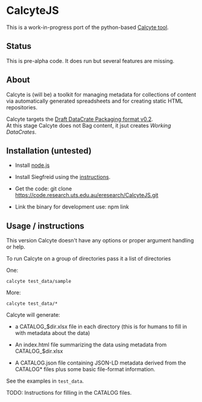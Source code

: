 # CalcyteJS

This is a work-in-progress port of the python-based [Calcyte tool](https://codeine.research.uts.edu.au/eresearch/calcyte).

## Status

This is pre-alpha code. It does run but several features are missing.

## About

Calcyte is (will be) a toolkit for managing metadata for collections of content
via automatically generated spreadsheets and for creating static HTML repositories.

Calcyte targets the [Draft DataCrate Packaging format v0.2](https://github.com/UTS-eResearch/datacrate/blob/new_draft/0.2/spec/0.2/data_crate_specification_v0.2.md).  
At this stage Calcyte does not Bag content, it jsut creates *Working DataCrates*.

## Installation (untested)

-  Install [node.js](https://nodejs.org/en/)

-  Install Siegfreid using the [instructions](https://github.com/richardlehane/siegfried/wiki/Getting-started).

-  Get the code:
    git clone https://code.research.uts.edu.au/eresearch/CalcyteJS.git

-  Link the binary for development use:
   npm link

## Usage / instructions

This version Calcyte doesn't have any options or proper argument handling or help.

To run Calcyte on a group of directories pass it a list of directories

One:

```
calcyte test_data/sample
```

More:

```
calcyte test_data/*

```

Calcyte will generate:

-  a CATALOG_$dir.xlsx file in each directory (this is for humans to fill in with
   metadata about the data)

-  An index.html file summarizing the data using metadata from CATALOG_$dir.xlsx

-  A CATALOG.json file containing JSON-LD metadata derived from the CATALOG* files plus some basic file-format information.

See the examples in ```test_data```.


TODO: Instructions for filling in the CATALOG files.
